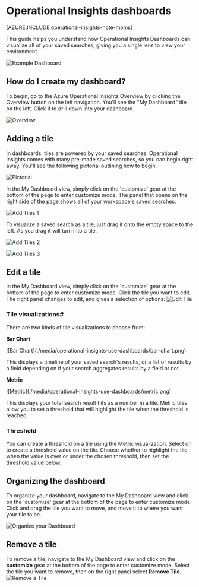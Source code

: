 <properties 
	pageTitle="Operational Insights dashboards" 
	description="Informational article on basic dashboard usage for Operational Insights" 
	services="operational-insights" 
	documentationCenter="" 
	authors="bandersmsft" 
	manager="jwhit" 
	editor=""/>

<tags 
	ms.service="operational-insights" 
	ms.workload="na" 
	ms.tgt_pltfrm="na" 
	ms.devlang="na" 
	ms.topic="article" 
	ms.date="04/30/2015" 
	ms.author="banders"/>

# Operational Insights dashboards

[AZURE.INCLUDE [operational-insights-note-moms](../includes/includes/operational-insights-note-moms.md)]

This guide helps you understand how Operational Insights Dashboards can visualize all of your saved searches, giving you a single lens to view your environment.

![Example Dashboard](./media/operational-insights-use-dashboards/example-dash.png)

## How do I create my dashboard?

To begin, go to the Azure Operational Insights Overview by clicking the Overview button on the left navigation. You'll see the "My Dashboard" tile on the left. Click it to drill down into your dashboard.

![Overview](./media/operational-insights-use-dashboards/overview.png)



## Adding a tile

In dashboards, tiles are powered by your saved searches. Operational Insights comes with many pre-made saved searches, so you can begin right away. You'll see the following pictorial outlining how to begin.

![Pictorial](./media/operational-insights-use-dashboards/pictorial.png)

In the My Dashboard view, simply click on the 'customize' gear at the bottom of the page to enter customize mode. The panel that opens on the right side of the page shows all of your workspace's saved searches.

![Add Tiles 1](./media/operational-insights-use-dashboards/add-tile1.png)

To visualize a saved search as a tile, just drag it onto the empty space to the left. As you drag it will turn into a tile.

![Add Tiles 2](./media/operational-insights-use-dashboards/add-tile2.png)

![Add Tiles 3](./media/operational-insights-use-dashboards/add-tile3.png)


## Edit a tile

In the My Dashboard view, simply click on the 'customize' gear at the bottom of the page to enter customize mode. Click the tile you want to edit. The right panel changes to edit, and gives a selection of options:
![Edit Tile](./media/operational-insights-use-dashboards/edit-tile.png)

### Tile visualizations#
There are two kinds of tile visualizations to choose from:

**Bar Chart**
<p>
![Bar Chart](./media/operational-insights-use-dashboards/bar-chart.png)

This displays a timeline of your saved search's results, or a list of results by a field depending on if your search aggregates results by a field or not.

**Metric**
<p>
![Metric](./media/operational-insights-use-dashboards/metric.png)

This displays your total search result hits as a number in a tile. Metric tiles allow you to set a threshold that will highlight the tile when the threshold is reached.

### Threshold
You can create a threshold on a tile using the Metric visualization. Select on to create a threshold value on the tile. Choose whether to highlight the tile when the value is over or under the chosen threshold, then set the threshold value below.

## Organizing the dashboard
To organize your dashboard, navigate to the My Dashboard view and click on the 'customize' gear at the bottom of the page to enter customize mode. Click and drag the tile you want to move, and move it to where you want your tile to be.

![Organize your Dashboard](./media/operational-insights-use-dashboards/organize.png)

## Remove a tile
To remove a tile, navigate to the My Dashboard view and click on the **customize** gear at the bottom of the page to enter customize mode. Select the tile you want to remove, then on the right panel select **Remove Tile**.
![Remove a Tile](./media/operational-insights-use-dashboards/remove-tile.png)